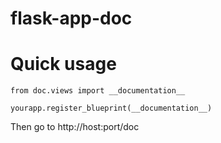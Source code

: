 # flask-app-doc

Quick usage
===========

	from doc.views import __documentation__

	yourapp.register_blueprint(__documentation__)

Then go to http://host:port/doc

